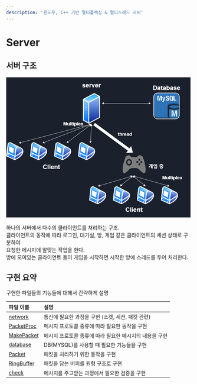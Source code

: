```yaml
---
description: '윈도우, C++ 기반 멀티플렉싱 & 멀티스레드 서버'
---
```


# Server

## 서버 구조

![](../../.gitbook/assets/servarchitecture.png)

하나의 서버에서 다수의 클라이언트를 처리하는 구조.  
클라이언트의 동작에 따라 로그인, 대기실, 방, 게임 같은 클라이언트의 세션 상태로 구분하여   
요청한 메시지에 알맞는 작업을 한다.  
방에 모여있는 클라이언트 들이 게임을 시작하면 시작한 방에 스레드를 두어 처리한다.

  


## 구현 요약

구현한 파일들의 기능들에 대해서 간략하게 설명

| 파일 이름 | 설명 |
| :--- | :--- |
| [network](https://app.gitbook.com/@magimaker/s/magimaker/network/network/network-1) | 통신에 필요한 과정을 구현 \(소켓, 세션, 패킷 관련\) |
| [PacketProc](https://app.gitbook.com/@magimaker/s/magimaker/~/drafts/-MVyv9r9jUtwNju6UsLG/network/network/packetproc) | 메시지 프로토콜 종류에 따라 필요한 동작을 구현 |
| [MakePacket](https://app.gitbook.com/@magimaker/s/magimaker/~/drafts/-MVyv9r9jUtwNju6UsLG/network/network/makepacket) | 메시지 프로토콜 종류에 따라 필요한 메시지의 내용을 구현 |
| [database](https://app.gitbook.com/@magimaker/s/magimaker/~/drafts/-MVyv9r9jUtwNju6UsLG/network/network/database) | DB\(MYSQL\)를 사용할 때 필요한 기능들을 구현 |
| [Packet](https://app.gitbook.com/@magimaker/s/magimaker/~/drafts/-MVyv9r9jUtwNju6UsLG/network/network/packet) | 패킷을 처리하기 위한 동작을 구현 |
| [RingBuffer](https://app.gitbook.com/@magimaker/s/magimaker/~/drafts/-MVyv9r9jUtwNju6UsLG/network/network/ringbuffer) | 패킷을 담는 버퍼를 원형 구조로 구현 |
| [check](https://app.gitbook.com/@magimaker/s/magimaker/~/drafts/-MVyv9r9jUtwNju6UsLG/network/network/check) | 메시지를 주고받는 과정에서 필요한 검증을 구현 |



